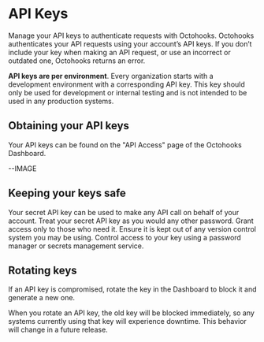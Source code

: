 # API Keys

Manage your API keys to authenticate requests with Octohooks. Octohooks authenticates your API requests using your account’s API keys. If you don’t include your key when making an API request, or use an incorrect or outdated one, Octohooks returns an error.

**API keys are per environment**. Every organization starts with a development environment with a corresponding API key. This key should only be used for development or internal testing and is not intended to be used in any production systems.

## Obtaining your API keys

Your API keys can be found on the "API Access" page of the Octohooks Dashboard.

--IMAGE

## Keeping your keys safe

Your secret API key can be used to make any API call on behalf of your account. Treat your secret API key as you would any other password. Grant access only to those who need it. Ensure it is kept out of any version control system you may be using. Control access to your key using a password manager or secrets management service.

## Rotating keys

If an API key is compromised, rotate the key in the Dashboard to block it and generate a new one.

When you rotate an API key, the old key will be blocked immediately, so any systems currently using that key will experience downtime. This behavior will change in a future release.
